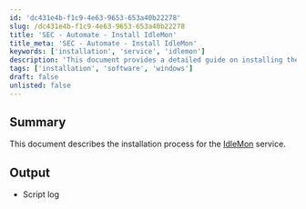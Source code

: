 ```yaml
---
id: 'dc431e4b-f1c9-4e63-9653-653a40b22278'
slug: /dc431e4b-f1c9-4e63-9653-653a40b22278
title: 'SEC - Automate - Install IdleMon'
title_meta: 'SEC - Automate - Install IdleMon'
keywords: ['installation', 'service', 'idlemon']
description: 'This document provides a detailed guide on installing the IdleMon service, including prerequisites and expected outputs. It also includes a link to the official documentation for further reference.'
tags: ['installation', 'software', 'windows']
draft: false
unlisted: false
---
```


## Summary

This document describes the installation process for the [IdleMon](https://proval.itglue.com/DOC-5078775-12641582) service.

## Output

- Script log




